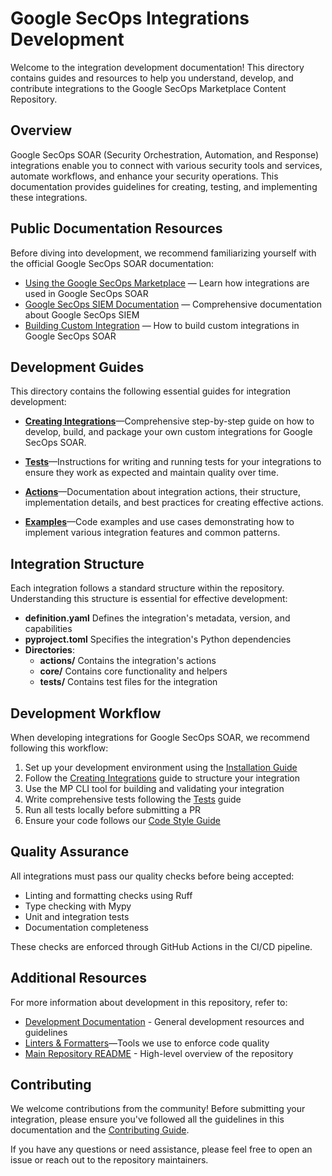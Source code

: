 # Google SecOps Integrations Development

Welcome to the integration development documentation! This directory contains guides and resources to help you
understand, develop, and contribute integrations to the Google SecOps Marketplace Content Repository.

## Overview

Google SecOps SOAR (Security Orchestration, Automation, and Response) integrations enable you to connect with various
security tools and services, automate workflows, and enhance your security operations. This documentation provides
guidelines for creating, testing, and implementing these integrations.

## Public Documentation Resources

Before diving into development, we recommend familiarizing yourself with the official Google SecOps SOAR documentation:

- [Using the Google SecOps Marketplace](https://cloud.google.com/chronicle/docs/soar/marketplace/using-the-marketplace)
  — Learn how integrations are used in Google SecOps SOAR
- [Google SecOps SIEM Documentation](https://cloud.google.com/chronicle/docs) — Comprehensive documentation about
  Google SecOps SIEM
- [Building Custom Integration](https://cloud.google.com/chronicle/docs/soar/respond/ide/building-a-custom-integration)
  — How to build custom integrations in Google SecOps SOAR

## Development Guides

This directory contains the following essential guides for integration development:

- [**Creating Integrations**](./creating_integrations.md)—Comprehensive step-by-step guide on how to develop, build,
  and package your own custom integrations for Google SecOps SOAR.

- [**Tests**](./tests.md)—Instructions for writing and running tests for your integrations to ensure they work as
  expected and maintain quality over time.

- [**Actions**](./actions.md)—Documentation about integration actions, their structure, implementation details, and
  best practices for creating effective actions.

- [**Examples**](./examples.md)—Code examples and use cases demonstrating how to implement various integration
  features and common patterns.

## Integration Structure

Each integration follows a standard structure within the repository. Understanding this structure is essential for
effective development:

- **definition.yaml** Defines the integration's metadata, version, and capabilities
- **pyproject.toml** Specifies the integration's Python dependencies
- **Directories**:
    - **actions/** Contains the integration's actions
    - **core/** Contains core functionality and helpers
    - **tests/** Contains test files for the integration

## Development Workflow

When developing integrations for Google SecOps SOAR, we recommend following this workflow:

1. Set up your development environment using the [Installation Guide](../installation_guide.md)
2. Follow the [Creating Integrations](./creating_integrations.md) guide to structure your integration
3. Use the MP CLI tool for building and validating your integration
4. Write comprehensive tests following the [Tests](./tests.md) guide
5. Run all tests locally before submitting a PR
6. Ensure your code follows our [Code Style Guide](../code_style.md)

## Quality Assurance

All integrations must pass our quality checks before being accepted:

- Linting and formatting checks using Ruff
- Type checking with Mypy
- Unit and integration tests
- Documentation completeness

These checks are enforced through GitHub Actions in the CI/CD pipeline.

## Additional Resources

For more information about development in this repository, refer to:

- [Development Documentation](../README.md) - General development resources and guidelines
- [Linters & Formatters](../linters_formatters.md)—Tools we use to enforce code quality
- [Main Repository README](../../../README.md) - High-level overview of the repository

## Contributing

We welcome contributions from the community! Before submitting your integration, please ensure you've followed all the
guidelines in this documentation and the [Contributing Guide](../../contributing.md).

If you have any questions or need assistance, please feel free to open an issue or reach out to the repository
maintainers.